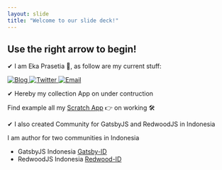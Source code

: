 ```yaml
---
layout: slide
title: "Welcome to our slide deck!"
---
```

## Use the right arrow to begin!

✔ I am Eka Prasetia 🤵, as follow are my current stuff:

<a href="https://www.ekaprasetia.com/">
  <img src="https://img.shields.io/badge/Writer-Blog-orange" alt="Blog" />
</a>

<a href="https://twitter.com/dannyeka">
  <img src="https://img.shields.io/badge/Tweet-Twitter-blue" alt="Twitter" />
</a>

<a href="mailto:ekaone3033@gmail.com">
  <img src="https://img.shields.io/badge/Email-ekaone3033@gmail.com-yellow" alt="Email" />
</a>

✔ Hereby my collection App on under contruction

Find example all my [Scratch App](https://twolevel.net) 👉 on working 🛠

✔ I also created Community for GatsbyJS and RedwoodJS in Indonesia

I am author for two communities in Indonesia
- GatsbyJS Indonesia [Gatsby-ID](https://gatsbyjs.id)
- RedwoodJS Indonesia [Redwood-ID](https://redwoodjs.id)
